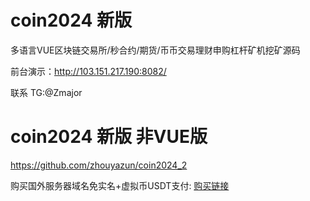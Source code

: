 # coin2024 新版
多语言VUE区块链交易所/秒合约/期货/币币交易理财申购杠杆矿机挖矿源码

前台演示：http://103.151.217.190:8082/

联系 TG:@Zmajor

# coin2024 新版 非VUE版
https://github.com/zhouyazun/coin2024_2

购买国外服务器域名免实名+虚拟币USDT支付: [购买链接](https://my.nextcli.com/aff.php?aff=664)

